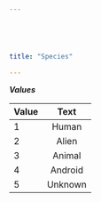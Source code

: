 ```yaml
---





title: "Species"

---
```


***Values***

| Value | Text |
| ----- |:----:|
| 1     | Human |
| 2     | Alien |
| 3     | Animal |
| 4     | Android |
| 5     | Unknown |
